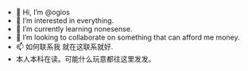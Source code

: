 - 👋 Hi, I’m @ogios
- 👀 I’m interested in everything.
- 🌱 I’m currently learning nonesense.
- 💞️ I’m looking to collaborate on something that can afford me money.
- 📫 如何联系我 就在这联系就好.
- 本人本科在读。可能什么玩意都往这里发发。
<!---
ogios/ogios is a ✨ special ✨ repository because its `README.md` (this file) appears on your GitHub profile.
You can click the Preview link to take a look at your changes.
--->

